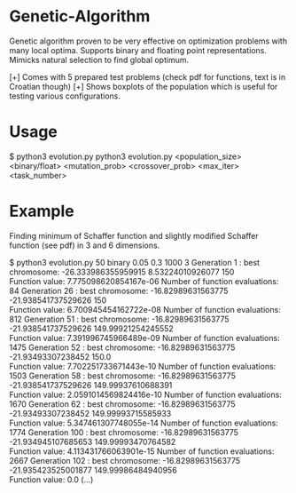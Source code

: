 # Genetic-Algorithm
Genetic algorithm proven to be very effective on optimization problems with many local optima. Supports binary and floating point representations. Mimicks natural selection to find global optimum.

[+] Comes with 5 prepared test problems (check pdf for functions, text is in Croatian though)
[+] Shows boxplots of the population which is useful for testing various configurations. 

# Usage
$ python3 evolution.py 
python3 evolution.py <population_size> <binary/float> <mutation_prob> <crossover_prob> <max_iter> <task_number>

# Example
Finding minimum of Schaffer function and slightly modified Schaffer function (see pdf) in 3 and 6 dimensions. 

$ python3 evolution.py 50 binary 0.05 0.3 1000 3
Generation  1 : best chromosome:  -26.333986355959915  8.53224010926077  150  
Function value: 7.775098620854167e-06
Number of function evaluations:  84
Generation  26 : best chromosome:  -16.82989631563775  -21.938541737529626  150  
Function value: 6.700945454162722e-08
Number of function evaluations:  812
Generation  51 : best chromosome:  -16.82989631563775  -21.938541737529626  149.99921254245552  
Function value: 7.391996745966489e-09
Number of function evaluations:  1475
Generation  52 : best chromosome:  -16.82989631563775  -21.93493307238452  150.0  
Function value: 7.702251733671443e-10
Number of function evaluations:  1503
Generation  58 : best chromosome:  -16.82989631563775  -21.938541737529626  149.99937610688391  
Function value: 2.0591014569824416e-10
Number of function evaluations:  1670
Generation  62 : best chromosome:  -16.82989631563775  -21.93493307238452  149.99993715585933  
Function value: 5.347461307748055e-14
Number of function evaluations:  1774
Generation  100 : best chromosome:  -16.82989631563775  -21.934945107685653  149.99993470764582  
Function value: 4.113431766063901e-15
Number of function evaluations:  2667
Generation  102 : best chromosome:  -16.82989631563775  -21.935423525001877  149.99986484940956  
Function value: 0.0
(...)
